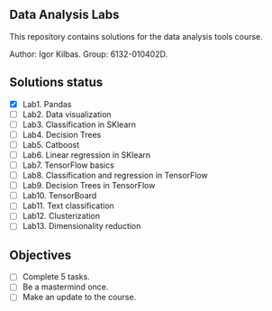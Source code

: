 ## Data Analysis Labs

This repository contains solutions for the data analysis tools course.

Author: Igor Kilbas.
Group: 6132-010402D.

## Solutions status

- [x] Lab1. Pandas
- [ ] Lab2. Data visualization
- [ ] Lab3. Classification in SKlearn
- [ ] Lab4. Decision Trees
- [ ] Lab5. Catboost
- [ ] Lab6. Linear regression in SKlearn
- [ ] Lab7. TensorFlow basics
- [ ] Lab8. Classification and regression in TensorFlow
- [ ] Lab9. Decision Trees in TensorFlow
- [ ] Lab10. TensorBoard
- [ ] Lab11. Text classification
- [ ] Lab12. Clusterization
- [ ] Lab13. Dimensionality reduction

## Objectives
- [ ] Complete 5 tasks.
- [ ] Be a mastermind once.
- [ ] Make an update to the course.
